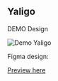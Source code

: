 ## Yaligo

DEMO Design

![Demo Yaligo](https://i.pinimg.com/736x/f6/81/23/f68123d4ec7d1d4b5f7ecb5f65947f7b.jpg)

Figma design:

[Preview here](https://www.figma.com/file/hLDDvxFORggMo8mRWG7V6o/DuoYaligo-App-UI---Free-UI-Kit-(Recreated)-(Community)?type=design&node-id=8-42&mode=design&t=iYcZRhudVvaiAlJa-0)